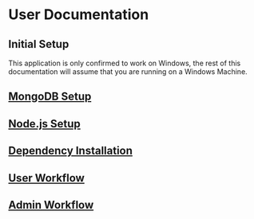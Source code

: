 # User Documentation

## Initial Setup

This application is only confirmed to work on Windows, the rest of this documentation will assume that you are running on a Windows Machine.

## [MongoDB Setup](https://github.com/trentmaas2001/TeamFraggleRock/blob/main/Assignments/UserDoc/MongoDBSetup.md)

## [Node.js Setup](https://github.com/trentmaas2001/TeamFraggleRock/blob/main/Assignments/UserDoc/NodeJSSetup.md)

## [Dependency Installation](https://github.com/trentmaas2001/TeamFraggleRock/blob/main/Assignments/UserDoc/NodeJSSetup.md)

## [User Workflow](https://github.com/trentmaas2001/TeamFraggleRock/blob/main/Assignments/UserDoc/UserWorkFlow.md)

## [Admin Workflow](https://github.com/trentmaas2001/TeamFraggleRock/blob/main/Assignments/UserDoc/AdminWorkFlow.md)